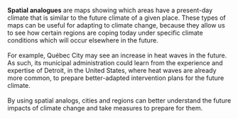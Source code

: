 __Spatial analogues__ are maps showing which areas have a 
present-day climate that is similar to the future climate 
of a given place. These types of maps can be useful for adapting to 
climate change, because they allow us to see how certain regions are coping today under 
specific climate conditions which will occur elsewhere in the future.
<br>
<br>
For example, Québec City may see an increase in heat waves in the future. 
As such, its municipal administration could learn from the experience and 
expertise of Detroit, in the United States, where heat waves are already 
more common, to prepare better-adapted intervention plans for 
the future climate.
<br>
<br>
By using spatial analogs, cities and regions can better understand the future impacts of climate change and take measures to prepare for them.